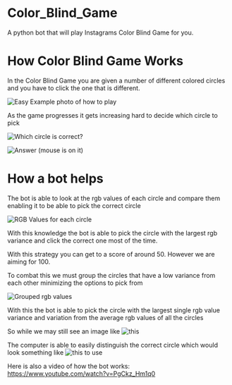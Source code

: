 # Color_Blind_Game

A python bot that will play Instagrams Color Blind Game for you.

# How Color Blind Game Works

In the Color Blind Game you are given a number of different colored circles and you have to click the one that is different.

![Easy Example photo of how to play](https://github.com/themichaelfischer/Color_Blind_Game/tree/main/Photos/_first.png)

As the game progresses it gets increasing hard to decide which circle to pick

![Which circle is correct?](https://github.com/themichaelfischer/Color_Blind_Game/tree/main/Photos/_which_is_correct.png)

![Answer (mouse is on it) ](https://github.com/themichaelfischer/Color_Blind_Game/tree/main/Photos/_this_one.png)

# How a bot helps

The bot is able to look at the rgb values of each circle and compare them enabling it to be able to pick the correct circle

![RGB Values for each circle](https://github.com/themichaelfischer/Color_Blind_Game/tree/main/Photos/match_freeze.png)

With this knowledge the bot is able to pick the circle with the largest rgb variance and click the correct one most of the time.

With this strategy you can get to a score of around 50. However we are aiming for 100.

To combat this we must group the circles that have a low variance from each other minimizing the options to pick from

![Grouped rgb values](https://github.com/themichaelfischer/Color_Blind_Game/tree/main/Photos/_more_obvious_rgb.png)

With this the bot is able to pick the circle with the largest single rgb value variance and variation from the 
average rgb values of all the circles

So while we may still see an image like ![this](https://github.com/themichaelfischer/Color_Blind_Game/tree/main/Photos/_which_2.png)

The computer is able to easily distinguish the correct circle which would look something like ![this](https://github.com/themichaelfischer/Color_Blind_Game/tree/main/Photos/_more_obvious_to_computers_comparing_rgb.png) to use

Here is also a video of how the bot works: https://www.youtube.com/watch?v=PgCkz_Hm1q0
